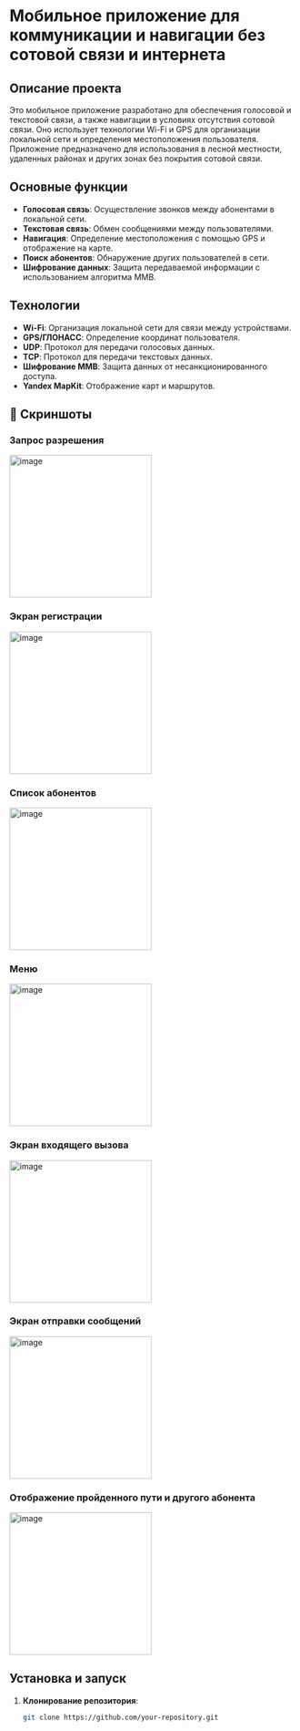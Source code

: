 # Мобильное приложение для коммуникации и навигации без сотовой связи и интернета

## Описание проекта

Это мобильное приложение разработано для обеспечения голосовой и текстовой связи, а также навигации в условиях отсутствия сотовой связи. Оно использует технологии Wi-Fi и GPS для организации локальной сети и определения местоположения пользователя. Приложение предназначено для использования в лесной местности, удаленных районах и других зонах без покрытия сотовой связи.

## Основные функции

- **Голосовая связь**: Осуществление звонков между абонентами в локальной сети.
- **Текстовая связь**: Обмен сообщениями между пользователями.
- **Навигация**: Определение местоположения с помощью GPS и отображение на карте.
- **Поиск абонентов**: Обнаружение других пользователей в сети.
- **Шифрование данных**: Защита передаваемой информации с использованием алгоритма MMB.

## Технологии

- **Wi-Fi**: Организация локальной сети для связи между устройствами.
- **GPS/ГЛОНАСС**: Определение координат пользователя.
- **UDP**: Протокол для передачи голосовых данных.
- **TCP**: Протокол для передачи текстовых данных.
- **Шифрование MMB**: Защита данных от несанкционированного доступа.
- **Yandex MapKit**: Отображение карт и маршрутов.

## 📸 Скриншоты

### Запрос разрешения
<img width="250" alt="image" src="https://github.com/user-attachments/assets/7473f01c-257e-4d1a-b197-8f9b95350c6a" />

### Экран регистрации
<img width="250" alt="image" src="https://github.com/user-attachments/assets/79448c9f-2d94-49d3-891f-30ddad33b400" />

### Список абонентов
<img width="250" alt="image" src="https://github.com/user-attachments/assets/54487f1b-afef-4e8c-a858-5fcd20c853c9" />

### Меню
<img width="250" alt="image" src="https://github.com/user-attachments/assets/a06ca0f3-62bb-4123-80a4-90794a3fa8a5" />

### Экран входящего вызова
<img width="250" alt="image" src="https://github.com/user-attachments/assets/bf59b231-b612-4c3c-b4de-2e27a43c3c65" />

### Экран отправки сообщений
<img width="250" alt="image" src="https://github.com/user-attachments/assets/6115b502-6fb4-4a75-836e-b64e19237233" />

### Отображение пройденного пути и другого абонента
<img width="250" alt="image" src="https://github.com/user-attachments/assets/caa3a44d-2837-4d7d-bc93-694ba6934e48" />


## Установка и запуск

1. **Клонирование репозитория**:
   ```bash
   git clone https://github.com/your-repository.git
